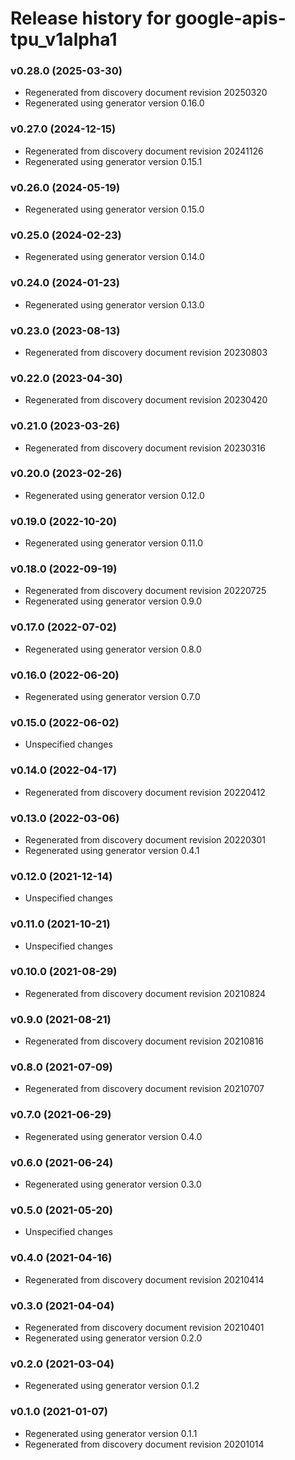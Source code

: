# Release history for google-apis-tpu_v1alpha1

### v0.28.0 (2025-03-30)

* Regenerated from discovery document revision 20250320
* Regenerated using generator version 0.16.0

### v0.27.0 (2024-12-15)

* Regenerated from discovery document revision 20241126
* Regenerated using generator version 0.15.1

### v0.26.0 (2024-05-19)

* Regenerated using generator version 0.15.0

### v0.25.0 (2024-02-23)

* Regenerated using generator version 0.14.0

### v0.24.0 (2024-01-23)

* Regenerated using generator version 0.13.0

### v0.23.0 (2023-08-13)

* Regenerated from discovery document revision 20230803

### v0.22.0 (2023-04-30)

* Regenerated from discovery document revision 20230420

### v0.21.0 (2023-03-26)

* Regenerated from discovery document revision 20230316

### v0.20.0 (2023-02-26)

* Regenerated using generator version 0.12.0

### v0.19.0 (2022-10-20)

* Regenerated using generator version 0.11.0

### v0.18.0 (2022-09-19)

* Regenerated from discovery document revision 20220725
* Regenerated using generator version 0.9.0

### v0.17.0 (2022-07-02)

* Regenerated using generator version 0.8.0

### v0.16.0 (2022-06-20)

* Regenerated using generator version 0.7.0

### v0.15.0 (2022-06-02)

* Unspecified changes

### v0.14.0 (2022-04-17)

* Regenerated from discovery document revision 20220412

### v0.13.0 (2022-03-06)

* Regenerated from discovery document revision 20220301
* Regenerated using generator version 0.4.1

### v0.12.0 (2021-12-14)

* Unspecified changes

### v0.11.0 (2021-10-21)

* Unspecified changes

### v0.10.0 (2021-08-29)

* Regenerated from discovery document revision 20210824

### v0.9.0 (2021-08-21)

* Regenerated from discovery document revision 20210816

### v0.8.0 (2021-07-09)

* Regenerated from discovery document revision 20210707

### v0.7.0 (2021-06-29)

* Regenerated using generator version 0.4.0

### v0.6.0 (2021-06-24)

* Regenerated using generator version 0.3.0

### v0.5.0 (2021-05-20)

* Unspecified changes

### v0.4.0 (2021-04-16)

* Regenerated from discovery document revision 20210414

### v0.3.0 (2021-04-04)

* Regenerated from discovery document revision 20210401
* Regenerated using generator version 0.2.0

### v0.2.0 (2021-03-04)

* Regenerated using generator version 0.1.2

### v0.1.0 (2021-01-07)

* Regenerated using generator version 0.1.1
* Regenerated from discovery document revision 20201014

